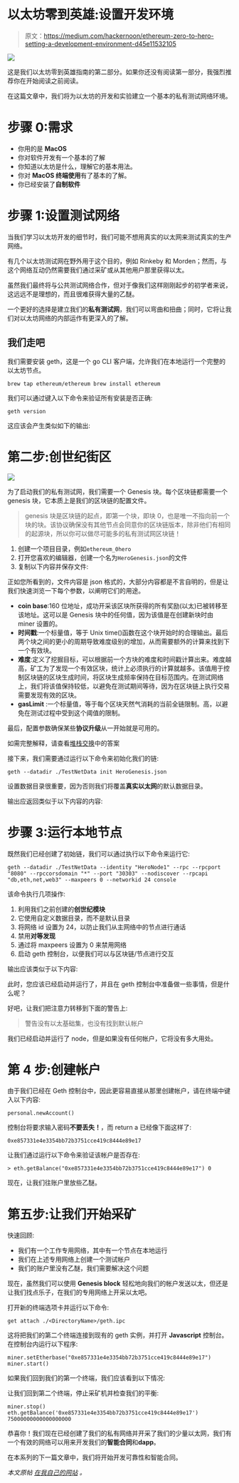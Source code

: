# 以太坊零到英雄:设置开发环境

> 原文：<https://medium.com/hackernoon/ethereum-zero-to-hero-setting-a-development-environment-d45e11532105>

![](img/638543efc67f17f1621e088f7d0d5cd3.png)

这是我们以太坊零到英雄指南的第二部分。如果你还没有阅读第一部分，我强烈推荐你在开始阅读之前阅读。

在这篇文章中，我们将为以太坊的开发和实验建立一个基本的私有测试网络环境。

# 步骤 0:需求

*   你用的是 **MacOS**
*   你对软件开发有一个基本的了解
*   你知道以太坊是什么，理解它的基本用法。
*   你对 **MacOS 终端使用**有了基本的了解。
*   你已经安装了**自制软件**

# 步骤 1:设置测试网络

当我们学习以太坊开发的细节时，我们可能不想用真实的以太网来测试真实的生产网络。

有几个以太坊测试网在野外用于这个目的，例如 Rinkeby 和 Morden；然而，与这个网络互动仍然需要我们通过采矿或从其他用户那里获得以太。

虽然我们最终将与公共测试网络合作，但对于像我们这样刚刚起步的初学者来说，这远远不是理想的，而且很难获得大量的乙醚。

一个更好的选择是建立我们的**私有测试网**，我们可以弯曲和扭曲；同时，它将让我们对以太坊网络的内部运作有更深入的了解。

## 我们走吧

我们需要安装 geth，这是一个 go CLI 客户端，允许我们在本地运行一个完整的以太坊节点。

`brew tap ethereum/ethereum brew install ethereum`

我们可以通过键入以下命令来验证所有安装是否正确:

`geth version`

这应该会产生类似如下的输出:

# 第二步:创世纪街区

![](img/fdc923e7a91719b7d1a8a38575602062.png)

为了启动我们的私有测试网，我们需要一个 Genesis 块。每个区块链都需要一个 genesis 块，它本质上是我们的区块链的配置文件。

> genesis 块是区块链的起点，即第一个块，即块 0，也是唯一不指向前一个块的块。该协议确保没有其他节点会同意你的区块链版本，除非他们有相同的起源块，所以你可以做尽可能多的私有测试网区块链！

1.  创建一个项目目录，例如`ethereum_0hero`
2.  打开您喜欢的编辑器，创建一个名为`HeroGenesis.json`的文件
3.  复制以下内容并保存文件:

正如您所看到的，文件内容是 json 格式的，大部分内容都是不言自明的，但是让我们快速浏览一下每个参数，以阐明它们的用途。

*   **coin base**:160 位地址，成功开采该区块所获得的所有奖励(以太)已被转移至该地址。这可以是 Genesis 块中的任何值，因为该值是在创建新块时由 miner 设置的。
*   **时间戳**:一个标量值，等于 Unix time()函数在这个块开始时的合理输出。最后两个块之间的更小的周期导致难度级别的增加，从而需要额外的计算来找到下一个有效块。
*   **难度**:定义了挖掘目标，可以根据前一个方块的难度和时间戳计算出来。难度越高，矿工为了发现一个有效区块，统计上必须执行的计算就越多。该值用于控制区块链的区块生成时间，将区块生成频率保持在目标范围内。在测试网络上，我们将该值保持较低，以避免在测试期间等待，因为在区块链上执行交易需要发现有效的区块。
*   **gasLimit** :一个标量值，等于每个区块天然气消耗的当前全链限制。高，以避免在测试过程中受到这个阈值的限制。

最后，配置参数确保某些**协议升级**从一开始就是可用的。

如需完整解释，请查看[堆栈交换](https://ethereum.stackexchange.com/questions/2376/what-does-each-genesis-json-parameter-mean)中的答案

接下来，我们需要通过运行以下命令来初始化我们的链:

`geth --datadir ./TestNetData init HeroGenesis.json`

设置数据目录很重要，因为否则我们将覆盖**真实以太网**的默认数据目录。

输出应返回类似于以下内容的内容:

# 步骤 3:运行本地节点

既然我们已经创建了初始链，我们可以通过执行以下命令来运行它:

`geth --datadir ./TestNetData --identity "HeroNode1" --rpc --rpcport "8080" --rpccorsdomain "*" --port "30303" --nodiscover --rpcapi "db,eth,net,web3" --maxpeers 0 --networkid 24 console`

该命令执行几项操作:

1.  利用我们之前创建的**创世纪模块**
2.  它使用自定义数据目录，而不是默认目录
3.  将网络 id 设置为 24，以防止我们从主网络中的节点进行通话
4.  禁用**对等发现**
5.  通过将 maxpeers 设置为 0 来禁用网络
6.  启动 geth 控制台，以便我们可以与区块链/节点进行交互

输出应该类似于以下内容:

此时，您应该已经启动并运行了，并且在 geth 控制台中准备做一些事情，但是什么呢？

好吧，让我们把注意力转移到下面的警告上:

> 警告没有以太基础集，也没有找到默认帐户

我们已经启动并运行了 node，但是如果没有任何帐户，它将没有多大用处。

# 第 4 步:创建帐户

由于我们已经在 Geth 控制台中，因此更容易直接从那里创建帐户，请在终端中键入以下内容:

`personal.newAccount()`

控制台将要求输入密码**不要丢失！**，而 return a 已经像下面这样了:

`0xe857331e4e3354bb72b3751cce419c8444e89e17`

让我们通过运行以下命令来验证该帐户是否存在:

`> eth.getBalance("0xe857331e4e3354bb72b3751cce419c8444e89e17") 0`

现在，让我们往账户里放些乙醚。

# 第五步:让我们开始采矿

快速回顾:

*   我们有一个工作专用网络，其中有一个节点在本地运行
*   我们在上述专用网络上创建一个测试帐户
*   我们的账户里没有乙醚，我们需要解决这个问题

现在，虽然我们可以使用 **Genesis block** 轻松地向我们的帐户发送以太，但还是让我们找点乐子，在我们的专用网络上开采以太吧。

打开新的终端选项卡并运行以下命令:

`get attach ./<DirectoryName>/geth.ipc`

这将把我们的第二个终端连接到现有的 geth 实例，并打开 **Javascript** 控制台。在控制台内运行以下程序:

`miner.setEtherbase("0xe857331e4e3354bb72b3751cce419c8444e89e17") miner.start()`

如果我们回到我们的第一个终端，我们应该看到以下情况:

让我们回到第二个终端，停止采矿机并检查我们的平衡:

`miner.stop() eth.getBalance('0xe857331e4e3354bb72b3751cce419c8444e89e17') 75000000000000000000`

恭喜你！我们现在已经创建了我们的私有网络并开采了我们的少量以太网，我们有一个有效的网络可以用来开发我们的**智能合同**和**dapp**。

在本系列的下一篇文章中，我们将开始开发可靠性和智能合同。

*本文原帖* [*在我自己的网站*](https://coderoncode.com/blockchain/2017/12/24/ethereum-zero-to-hero-setting-a-development-environment.html) *。*